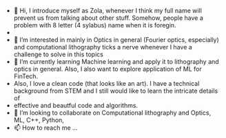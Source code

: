- 👋 Hi, I introduce myself as Zola, whenever I think my full name will prevent us from talking about other stuff. Somehow, people have a problem with 8 letter (4 sylabus) name when it is foregin.
-  
- 👀 I’m interested in mainly in Optics in general (Fourier optics, especially) and computational lithography ticks a nerve whenever I have a challenge to solve in this topics
- 🌱 I’m currently learning Machine learning and apply it to lithography and optics in general. Also, I also want to explore application of ML for FinTech.
- Also, I love a clean code (that looks like an art). I have a technical background from STEM and I still would like to learn the intricate details of
- effective and beautful code and algorithms. 
- 💞️ I’m looking to collaborate on Computational lithography and Optics, ML, C++, Python, 
- 📫 How to reach me ...
